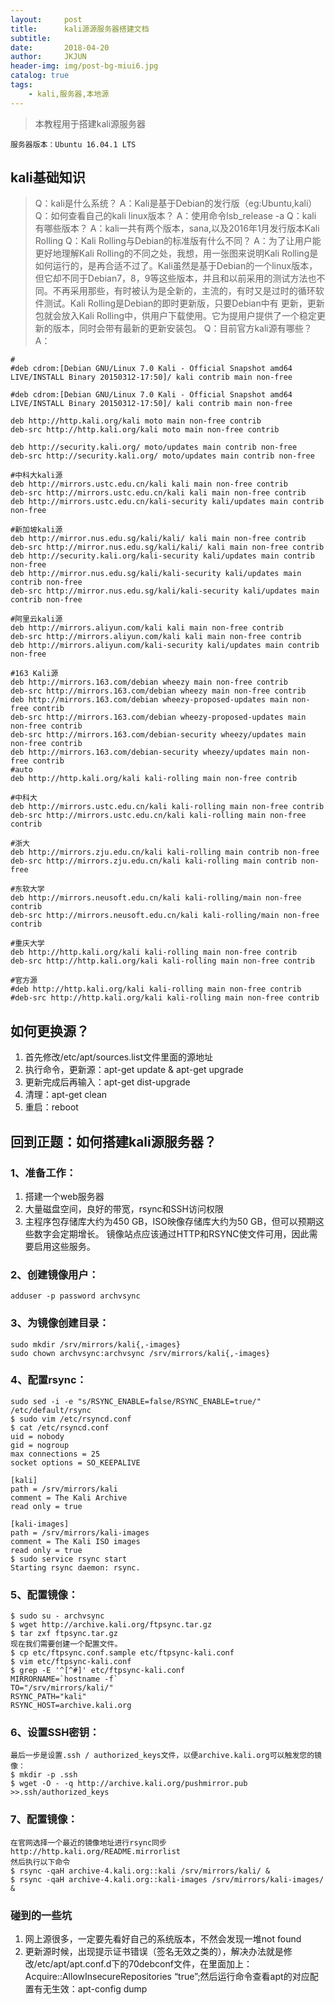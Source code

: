 ```yaml
---
layout:     post
title:      kali源源服务器搭建文档
subtitle:   
date:       2018-04-20
author:     JKJUN
header-img: img/post-bg-miui6.jpg
catalog: true
tags:
    - kali,服务器,本地源
---
```


> 本教程用于搭建kali源服务器

``` 
服务器版本：Ubuntu 16.04.1 LTS
```

## kali基础知识
> Q：kali是什么系统？
> A：Kali是基于Debian的发行版（eg:Ubuntu,kali）
> Q：如何查看自己的kali linux版本？
> A：使用命令lsb_release -a
> Q：kali 有哪些版本？
> A：kali一共有两个版本，sana,以及2016年1月发行版本Kali Rolling
> Q：Kali Rolling与Debian的标准版有什么不同？
> A：为了让用户能更好地理解Kali Rolling的不同之处，我想，用一张图来说明Kali Rolling是如何运行的，是再合适不过了。Kali虽然是基于Debian的一个linux版本，但它却不同于Debian7，8，9等这些版本，并且和以前采用的测试方法也不同。不再采用那些，有时被认为是全新的，主流的，有时又是过时的循环软件测试。Kali Rolling是Debian的即时更新版，只要Debian中有
更新，更新包就会放入Kali Rolling中，供用户下载使用。它为提用户提供了一个稳定更新的版本，同时会带有最新的更新安装包。
>Q：目前官方kali源有哪些？
>A：

```
# 
#deb cdrom:[Debian GNU/Linux 7.0 Kali - Official Snapshot amd64 LIVE/INSTALL Binary 20150312-17:50]/ kali contrib main non-free

#deb cdrom:[Debian GNU/Linux 7.0 Kali - Official Snapshot amd64 LIVE/INSTALL Binary 20150312-17:50]/ kali contrib main non-free

deb http://http.kali.org/kali moto main non-free contrib 
deb-src http://http.kali.org/kali moto main non-free contrib

deb http://security.kali.org/ moto/updates main contrib non-free 
deb-src http://security.kali.org/ moto/updates main contrib non-free

#中科大kali源 
deb http://mirrors.ustc.edu.cn/kali kali main non-free contrib 
deb-src http://mirrors.ustc.edu.cn/kali kali main non-free contrib 
deb http://mirrors.ustc.edu.cn/kali-security kali/updates main contrib non-free

#新加坡kali源 
deb http://mirror.nus.edu.sg/kali/kali/ kali main non-free contrib 
deb-src http://mirror.nus.edu.sg/kali/kali/ kali main non-free contrib 
deb http://security.kali.org/kali-security kali/updates main contrib non-free 
deb http://mirror.nus.edu.sg/kali/kali-security kali/updates main contrib non-free 
deb-src http://mirror.nus.edu.sg/kali/kali-security kali/updates main contrib non-free

#阿里云kali源 
deb http://mirrors.aliyun.com/kali kali main non-free contrib 
deb-src http://mirrors.aliyun.com/kali kali main non-free contrib 
deb http://mirrors.aliyun.com/kali-security kali/updates main contrib non-free

#163 Kali源 
deb http://mirrors.163.com/debian wheezy main non-free contrib 
deb-src http://mirrors.163.com/debian wheezy main non-free contrib 
deb http://mirrors.163.com/debian wheezy-proposed-updates main non-free contrib 
deb-src http://mirrors.163.com/debian wheezy-proposed-updates main non-free contrib 
deb-src http://mirrors.163.com/debian-security wheezy/updates main non-free contrib 
deb http://mirrors.163.com/debian-security wheezy/updates main non-free contrib 
#auto 
deb http://http.kali.org/kali kali-rolling main non-free contrib

#中科大 
deb http://mirrors.ustc.edu.cn/kali kali-rolling main non-free contrib 
deb-src http://mirrors.ustc.edu.cn/kali kali-rolling main non-free contrib

#浙大 
deb http://mirrors.zju.edu.cn/kali kali-rolling main contrib non-free 
deb-src http://mirrors.zju.edu.cn/kali kali-rolling main contrib non-free

#东软大学 
deb http://mirrors.neusoft.edu.cn/kali kali-rolling/main non-free contrib 
deb-src http://mirrors.neusoft.edu.cn/kali kali-rolling/main non-free contrib

#重庆大学 
deb http://http.kali.org/kali kali-rolling main non-free contrib 
deb-src http://http.kali.org/kali kali-rolling main non-free contrib

#官方源 
#deb http://http.kali.org/kali kali-rolling main non-free contrib 
#deb-src http://http.kali.org/kali kali-rolling main non-free contrib
```

## 如何更换源？
1. 首先修改/etc/apt/sources.list文件里面的源地址
2. 执行命令，更新源：apt-get update & apt-get upgrade
3. 更新完成后再输入：apt-get dist-upgrade
4. 清理：apt-get clean
5. 重启：reboot

## 回到正题：如何搭建kali源服务器？
### 1、准备工作：
1. 搭建一个web服务器
2. 大量磁盘空间，良好的带宽，rsync和SSH访问权限
3. 主程序包存储库大约为450 GB，ISO映像存储库大约为50 GB，但可以预期这些数字会定期增长。 镜像站点应该通过HTTP和RSYNC使文件可用，因此需要启用这些服务。

### 2、创建镜像用户：

```
adduser -p password archvsync
```
### 3、为镜像创建目录：

```
sudo mkdir /srv/mirrors/kali{,-images}
sudo chown archvsync:archvsync /srv/mirrors/kali{,-images}
```
### 4、配置rsync：

```
sudo sed -i -e "s/RSYNC_ENABLE=false/RSYNC_ENABLE=true/" /etc/default/rsync
$ sudo vim /etc/rsyncd.conf
$ cat /etc/rsyncd.conf
uid = nobody
gid = nogroup
max connections = 25
socket options = SO_KEEPALIVE

[kali]
path = /srv/mirrors/kali
comment = The Kali Archive
read only = true

[kali-images]
path = /srv/mirrors/kali-images
comment = The Kali ISO images
read only = true
$ sudo service rsync start
Starting rsync daemon: rsync.
```
### 5、配置镜像：

```
$ sudo su - archvsync
$ wget http://archive.kali.org/ftpsync.tar.gz
$ tar zxf ftpsync.tar.gz
现在我们需要创建一个配置文件。
$ cp etc/ftpsync.conf.sample etc/ftpsync-kali.conf
$ vim etc/ftpsync-kali.conf
$ grep -E '^[^#]' etc/ftpsync-kali.conf
MIRRORNAME=`hostname -f`
TO="/srv/mirrors/kali/"
RSYNC_PATH="kali"
RSYNC_HOST=archive.kali.org
```
### 6、设置SSH密钥：

```
最后一步是设置.ssh / authorized_keys文件，以便archive.kali.org可以触发您的镜像：
$ mkdir -p .ssh
$ wget -O - -q http://archive.kali.org/pushmirror.pub >>.ssh/authorized_keys
```
### 7、配置镜像：

```
在官网选择一个最近的镜像地址进行rsync同步
http://http.kali.org/README.mirrorlist
然后执行以下命令
$ rsync -qaH archive-4.kali.org::kali /srv/mirrors/kali/ &
$ rsync -qaH archive-4.kali.org::kali-images /srv/mirrors/kali-images/ &
```

### 碰到的一些坑

1. 网上源很多，一定要先看好自己的系统版本，不然会发现一堆not found
2. 更新源时候，出现提示证书错误（签名无效之类的），解决办法就是修改/etc/apt/apt.conf.d下的70debconf文件，在里面加上：Acquire::AllowInsecureRepositories “true”;然后运行命令查看apt的对应配置有无生效：apt-config dump
